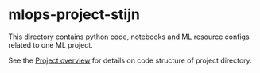 # mlops-project-stijn

This directory contains python code, notebooks and ML resource configs related to one ML project.

See the [Project overview](../docs/project-overview.md) for details on code structure of project directory.